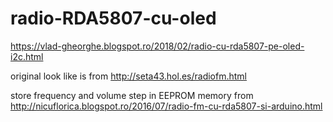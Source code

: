 # radio-RDA5807-cu-oled

https://vlad-gheorghe.blogspot.ro/2018/02/radio-cu-rda5807-pe-oled-i2c.html

original look like is from http://seta43.hol.es/radiofm.html

store frequency and volume step in EEPROM memory from http://nicuflorica.blogspot.ro/2016/07/radio-fm-cu-rda5807-si-arduino.html
